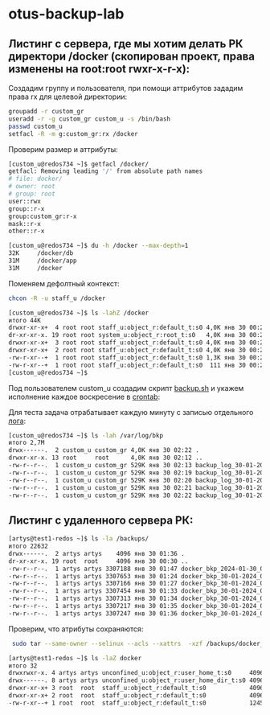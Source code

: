 # otus-backup-lab

## Листинг с сервера, где мы хотим делать РК директори /docker (скопирован проект, права изменены на root:root rwxr-x-r-x):
Создадим группу и пользователя, при помощи аттрибутов зададим права rx для целевой директории:
```sh
groupadd -r custom_gr
useradd -r -g custom_gr custom_u -s /bin/bash
passwd custom_u
setfacl -R -m g:custom_gr:rx /docker
```

Проверим размер и аттрибуты:
```sh
[custom_u@redos734 ~]$ getfacl /docker/
getfacl: Removing leading '/' from absolute path names
# file: docker/
# owner: root
# group: root
user::rwx
group::r-x
group:custom_gr:r-x
mask::r-x
other::r-x
```
```sh
[custom_u@redos734 ~]$ du -h /docker --max-depth=1
32K     /docker/db
31M     /docker/app
31M     /docker
```
Поменяем дефолтный контекст:
```sh
chcon -R -u staff_u /docker
```
```sh
[custom_u@redos734 ~]$ ls -lahZ /docker
итого 44K
drwxr-xr-x+  4 root root staff_u:object_r:default_t:s0 4,0K янв 30 00:26 .
dr-xr-xr-x. 19 root root system_u:object_r:root_t:s0   4,0K янв 30 00:26 ..
drwxr-xr-x+  3 root root staff_u:object_r:default_t:s0 4,0K янв 30 00:26 app
drwxr-xr-x+  2 root root staff_u:object_r:default_t:s0 4,0K янв 30 00:26 db
-rw-r-xr--+  1 root root staff_u:object_r:default_t:s0 1,3K янв 30 00:26 docker-compose.yml
-rw-r-xr--+  1 root root staff_u:object_r:default_t:s0  111 янв 30 00:26 .env
[custom_u@redos734 ~]$
```
Под пользователем custom_u создадим скрипт [backup.sh] и укажем исполнение каждое воскресение в [crontab]:

[backup.sh]: <https://github.com/artysleep/otus-backup-lab/blob/main/backup.sh>
[crontab]: <https://github.com/artysleep/otus-backup-lab/blob/main/crontab%20-l>

Для теста задача отрабатывает каждую минуту c записью отдельного [лога]:
```sh
[custom_u@redos734 ~]$ ls -lah /var/log/bkp
итого 2,7M
drwx------.  2 custom_u custom_gr 4,0K янв 30 02:22 .
drwxr-xr-x. 13 root     root      4,0K янв 30 02:12 ..
-rw-r--r--.  1 custom_u custom_gr 529K янв 30 02:13 backup_log_30-01-2024_02-13-15.txt
-rw-r--r--.  1 custom_u custom_gr 529K янв 30 02:19 backup_log_30-01-2024_02-19-01.txt
-rw-r--r--.  1 custom_u custom_gr 529K янв 30 02:20 backup_log_30-01-2024_02-20-01.txt
-rw-r--r--.  1 custom_u custom_gr 529K янв 30 02:21 backup_log_30-01-2024_02-21-01.txt
-rw-r--r--.  1 custom_u custom_gr 529K янв 30 02:22 backup_log_30-01-2024_02-22-01.txt
```
## Листинг с удаленного сервера РК:

```sh
[artys@test1-redos ~]$ ls -la /backups/
итого 22632
drwx------.  2 artys artys    4096 янв 30 01:36 .
dr-xr-xr-x. 19 root  root     4096 янв 30 00:30 ..
-rw-r--r--.  1 artys artys 3307188 янв 30 01:47 docker_bkp_2024-01-30_01-47-25.tgz
-rw-r--r--.  1 artys artys 3307653 янв 30 01:24 docker_bkp_30-01-2024_02-10-40.tgz
-rw-r--r--.  1 artys artys 3307166 янв 30 01:27 docker_bkp_30-01-2024_02-13-15.tgz
-rw-r--r--.  1 artys artys 3307454 янв 30 01:33 docker_bkp_30-01-2024_02-19-01.tgz
-rw-r--r--.  1 artys artys 3307313 янв 30 01:34 docker_bkp_30-01-2024_02-20-01.tgz
-rw-r--r--.  1 artys artys 3307217 янв 30 01:35 docker_bkp_30-01-2024_02-21-01.tgz
-rw-r--r--.  1 artys artys 3307247 янв 30 01:36 docker_bkp_30-01-2024_02-22-01.tgz
```

Проверим, что атрибуты сохраняются:
```sh
 sudo tar --same-owner --selinux --acls --xattrs  -xzf /backups/docker_bkp_30-01-2024_02-22-01.tgz
```
```sh
[artys@test1-redos ~]$ ls -laZ docker
итого 32
drwxrwxr-x. 4 artys artys unconfined_u:object_r:user_home_t:s0     4096 янв 30 02:06 .
drwx------. 8 artys artys unconfined_u:object_r:user_home_dir_t:s0 4096 янв 30 02:06 ..
drwxr-xr-x+ 3 root  root  staff_u:object_r:default_t:s0            4096 янв 30 00:26 app
drwxr-xr-x+ 2 root  root  staff_u:object_r:default_t:s0            4096 янв 30 00:26 db
-rw-r-xr--+ 1 root  root  staff_u:object_r:default_t:s0            1245 янв 30 00:26 docker-compose.yml
```
[лога]: <https://github.com/artysleep/otus-backup-lab/blob/main/backup_log_30-01-2024_02-22-01.txt>
